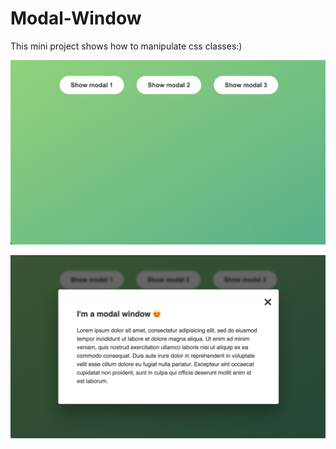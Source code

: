 # Modal-Window
This mini project shows how to manipulate css classes:)

![Image of project 1](https://github.com/arashalaei/Modal-Window/blob/master/img/1.png)

![Image of project 2](https://github.com/arashalaei/Modal-Window/blob/master/img/2.png)
